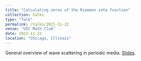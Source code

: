 ```yaml
---
title: "Calculating zeros of the Riemann zeta function"
collection: talks
type: "Talk"
permalink: /talks/2021-11-22
venue: "UIC Math Club"
date: 2021-11-22
location: "Chicago, Illinois"
---
```


General overview of wave scattering in periodic media. [Slides](http://matthewshawnkehoe.github.io/files/kehoe_calculating_zeros_of_the_riemann_zeta_function.pdf).
